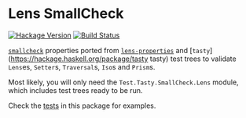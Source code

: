 # Lens SmallCheck

[![Hackage Version](https://img.shields.io/hackage/v/smallcheck-lens.svg)](https://hackage.haskell.org/package/smallcheck-lens) [![Build Status](https://img.shields.io/travis/jdnavarro/smallcheck-lens.svg)](https://travis-ci.org/jdnavarro/smallcheck-lens)

[`smallcheck`](https://hackage.haskell.org/package/smallcheck) properties
ported from
[`lens-properties`](https://hackage.haskell.org/package/lens-properties)
and [`tasty`](https://hackage.haskell.org/package/tasty tasty) test trees
to validate `Lens`es, `Setter`s, `Traversal`s, `Iso`s and `Prism`s.

Most likely, you will only need the `Test.Tasty.SmallCheck.Lens` module,
which includes test trees ready to be run.

Check the
[tests](https://github.com/jdnavarro/smallcheck-lens/blob/master/tests/tasty.hs)
in this package for examples.
